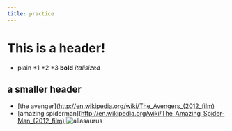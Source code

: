 ```yaml
---
title: practice
---
```


# This is a header!

* plain
	*1
	*2
	*3
	__bold__
	_italisized_

## a smaller header

+ [the avenger](http://en.wikipedia.org/wiki/The_Avengers_(2012_film)
+ [amazing spiderman](http://en.wikipedia.org/wiki/The_Amazing_Spider-Man_(2012_film)
![allasaurus](http://www.google.com/url?sa=i&rct=j&q=allosaurus&source=images&cd=&cad=rja&docid=D3yA_lnC7Tc6dM&tbnid=IuRFVYvZn45y5M:&ved=0CAUQjRw&url=http%3A%2F%2Fsauropedia.wordpress.com%2F2011%2F06%2F16%2Fallosaurus%2F&ei=IKmBUarvH9S50QHbsYGABQ&bvm=bv.45921128,d.dmQ&psig=AFQjCNGqUsnSKekxeiyaWmiWIMIpXInl7Q&ust=1367538317006319)